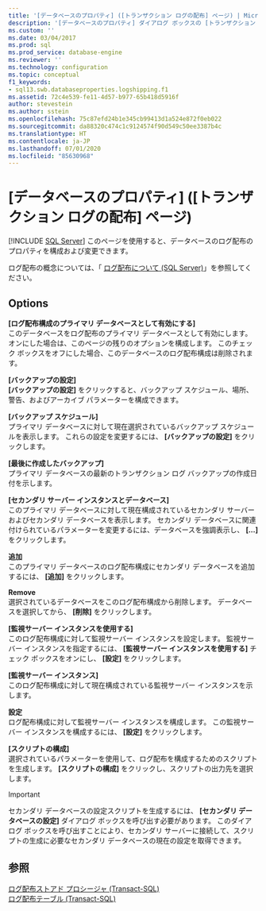 ```yaml
---
title: '[データベースのプロパティ] ([トランザクション ログの配布] ページ) | Microsoft Docs'
description: '[データベースのプロパティ] ダイアログ ボックスの [トランザクション ログの配布] タブを使用すると、データベースをログ配布プライマリ データベースとして有効にし、そのオプションを設定できます。'
ms.custom: ''
ms.date: 03/04/2017
ms.prod: sql
ms.prod_service: database-engine
ms.reviewer: ''
ms.technology: configuration
ms.topic: conceptual
f1_keywords:
- sql13.swb.databaseproperties.logshipping.f1
ms.assetid: 72c4e539-fe11-4d57-b977-65b418d5916f
author: stevestein
ms.author: sstein
ms.openlocfilehash: 75c87efd24b1e345cb99413d1a524e872f0eb022
ms.sourcegitcommit: da88320c474c1c9124574f90d549c50ee3387b4c
ms.translationtype: HT
ms.contentlocale: ja-JP
ms.lasthandoff: 07/01/2020
ms.locfileid: "85630968"
---
```

# <a name="database-properties-transaction-log-shipping-page"></a>[データベースのプロパティ] ([トランザクション ログの配布] ページ)
 [!INCLUDE [SQL Server](../../includes/applies-to-version/sqlserver.md)]
  このページを使用すると、データベースのログ配布のプロパティを構成および変更できます。  
  
 ログ配布の概念については、「 [ログ配布について &#40;SQL Server&#41;](../../database-engine/log-shipping/about-log-shipping-sql-server.md)」を参照してください。  
  
## <a name="options"></a>Options  
 **[ログ配布構成のプライマリ データベースとして有効にする]**  
 このデータベースをログ配布のプライマリ データベースとして有効にします。 オンにした場合は、このページの残りのオプションを構成します。 このチェック ボックスをオフにした場合、このデータベースのログ配布構成は削除されます。  
  
 **[バックアップの設定]**  
 **[バックアップの設定]** をクリックすると、バックアップ スケジュール、場所、警告、およびアーカイブ パラメーターを構成できます。  
  
 **[バックアップ スケジュール]**  
 プライマリ データベースに対して現在選択されているバックアップ スケジュールを表示します。 これらの設定を変更するには、 **[バックアップの設定]** をクリックします。  
  
 **[最後に作成したバックアップ]**  
 プライマリ データベースの最新のトランザクション ログ バックアップの作成日付を示します。  
  
 **[セカンダリ サーバー インスタンスとデータベース]**  
 このプライマリ データベースに対して現在構成されているセカンダリ サーバーおよびセカンダリ データベースを表示します。 セカンダリ データベースに関連付けられているパラメーターを変更するには、データベースを強調表示し、 **[...]** をクリックします。  
  
 **追加**  
 このプライマリ データベースのログ配布構成にセカンダリ データベースを追加するには、 **[追加]** をクリックします。  
  
 **Remove**  
 選択されているデータベースをこのログ配布構成から削除します。 データベースを選択してから、 **[削除]** をクリックします。  
  
 **[監視サーバー インスタンスを使用する]**  
 このログ配布構成に対して監視サーバー インスタンスを設定します。 監視サーバー インスタンスを指定するには、 **[監視サーバー インスタンスを使用する]** チェック ボックスをオンにし、 **[設定]** をクリックします。  
  
 **[監視サーバー インスタンス]**  
 このログ配布構成に対して現在構成されている監視サーバー インスタンスを示します。  
  
 **設定**  
 ログ配布構成に対して監視サーバー インスタンスを構成します。 この監視サーバー インスタンスを構成するには、 **[設定]** をクリックします。  
  
 **[スクリプトの構成]**  
 選択されているパラメーターを使用して、ログ配布を構成するためのスクリプトを生成します。 **[スクリプトの構成]** をクリックし、スクリプトの出力先を選択します。  
  
> [!IMPORTANT]  
>  セカンダリ データベースの設定スクリプトを生成するには、 **[セカンダリ データベースの設定]** ダイアログ ボックスを呼び出す必要があります。 このダイアログ ボックスを呼び出すことにより、セカンダリ サーバーに接続して、スクリプトの生成に必要なセカンダリ データベースの現在の設定を取得できます。  
  
## <a name="see-also"></a>参照  
 [ログ配布ストアド プロシージャ &#40;Transact-SQL&#41;](../../relational-databases/system-stored-procedures/log-shipping-stored-procedures-transact-sql.md)   
 [ログ配布テーブル &#40;Transact-SQL&#41;](../../relational-databases/system-tables/log-shipping-tables-transact-sql.md)  
  
  
